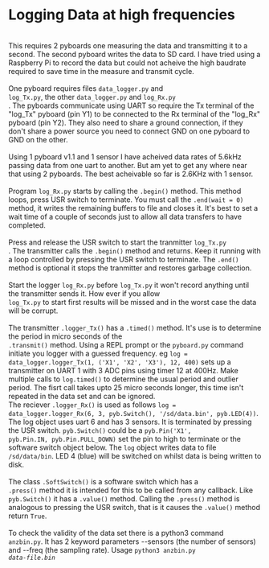 <h1>Logging Data at high frequencies</h1>
</br>
This requires 2 pyboards one measuring the data and transmitting it to a
second. The second pyboard writes the data to SD card. I have tried using a
Raspberry Pi to record the data but could not acheive the high baudrate
required to save time in the measure and transmit cycle.
</br>
</br>
One pyboard requires files <code>data_logger.py</code> and <code>
log_Tx.py</code>, the other <code>data_logger.py</code> and <code>log_Rx.py
</code>.  The pyboards communicate using UART so require the Tx terminal of
the "log_Tx" pyboard (pin Y1) to be connected to the Rx terminal of the
"log_Rx" pyboard (pin Y2). They also need to share a ground connection, if
they don't share a power source you need to connect GND on one pyboard to GND
on the other.
</br>
</br>
Using 1 pyboard v1.1 and 1 sensor I have acheived data rates of 5.6kHz passing
data from one uart to another. But am yet to get any where near that using 2
pyboards. The best acheivable so far is 2.6KHz with 1 sensor.
</br>
</br>
Program <code>log_Rx.py</code> starts by calling the <code>.begin()</code>
method. This method loops, press USR switch to terminate. You must call the
<code>.end(wait = 0)</code> method, it writes the remaining buffers to file and
closes it. It's best to set a wait time of a couple of seconds just to allow
all data transfers to have completed.
</br>
</br>
Press and release the USR switch to start the tranmitter <code>log_Tx.py
</code>. The transmitter calls the <code>.begin()</code> method and returns.
Keep it running with a loop controlled by pressing the USR switch to
terminate. The <code>.end()</code> method is optional it stops the tranmitter
and restores garbage collection.
</br>
</br>
Start the logger <code>log_Rx.py</code> before <code>log_Tx.py</code> it won't
record anything until the transmitter sends it. How ever if you allow <code>
log_Tx.py</code> to start first results will be missed and in the worst case
the data will be corrupt.
</br>
</br>
The transmitter <code>.logger_Tx()</code> has a <code>.timed()</code> method.
It's use is to determine the period in micro seconds of the  <code>
.transmit()</code> method. Using a REPL prompt or the <code>pyboard.py</code>
command initiate you logger with a guessed frequency. eg <code>log =
data_logger.logger_Tx(1, ('X1', 'X2', 'X3'), 12, 400)</code> sets up a
transmitter on UART 1 with 3 ADC pins using timer 12 at 400Hz. Make multiple
calls to <code>log.timed()</code> to determine the usual period and outlier
period. The fisrt call takes upto 25 micro seconds longer, this time isn't
repeated in the data set and can be ignored.
</br>
The reciever <code>.logger_Rx()</code> is used as follows <code>log =
data_logger.logger_Rx(6, 3, pyb.Switch(), '/sd/data.bin', pyb.LED(4))</code>.
The log object uses uart 6 and has 3 sensors. It is terminated  by pressing
the USR switch. <code>pyb.Switch()</code> could be a <code>pyb.Pin('X1',
pyb.Pin.IN, pyb.Pin.PULL_DOWN)</code> set the pin to high to terminate or the
software switch object below. The <code>log</code> object writes data to file
<code>/sd/data/bin</code>. LED 4 (blue) will be switched on whilst data is
being written to disk.
</br>
</br>
The class <code>.SoftSwitch()</code> is a software switch which has a <code>
.press()</code> method it is intended for this to be called from any
callback. Like <code>pyb.Switch()</code> it has a <code>.value()</code>
method. Calling the <code>.press()</code> method is analogous to pressing
the USR switch, that is it causes the <code>.value()</code> method return
<code>True</code>.
</br>
</br>
To check the validity of the data set there is a python3 command <code>
anzbin.py</code>. It has 2 keyword parameters --sensors (the number of
sensors) and --freq (the sampling rate). Usage <code>python3 anzbin.py <i>
data-file.bin</i></code>
